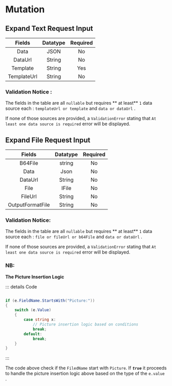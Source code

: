 # Mutation

## Expand Text Request Input

| Fields | Datatype | Required |
| :---: | :---: | :----: |
|Data| JSON | No |
|DataUrl | String |No|
|Template | String | Yes|
|TemplateUrl|String|No|


### Validation Notice :

The fields in the table are all `nullable` but requires ** at least**  `1` data source each : `templateUrl or template` and `data or dataUrl` .

If none of those sources are provided, a `ValidationError` stating that ` At least one data source is required ` error will be displayed.


## Expand File Request Input

| Fields | Datatype | Required |
| :---: | :---: | :----: |
| B64File | string | No |
| Data | Json | No |
| DataUrl | String | No |
| File | IFile | No |
| FileUrl | String | No|
|OutputFormatFile | String | No |

### Validation Notice:

The fields in the table are all `nullable` but requires ** at least**  `1` data source each : `file or fileUrl or b64File` and `data or dataUrl` .

If none of those sources are provided, a `ValidationError` stating that ` At least one data source is required ` error will be displayed.


### NB:

**The Picture Insertion Logic**

::: details Code

```csharp

if (e.FieldName.StartsWith("Picture:"))
{
    switch (e.Value)
    {
        case string x:
            // Picture insertion logic based on conditions
            break;
        default:
            break;
    }
}


```

:::

The code above check if the `FiledName` start with `Picture`. If ***`true`*** it proceeds to handle the picture insertion logic above based on the type of the  `e.value` .




